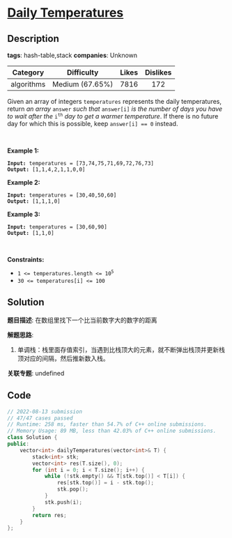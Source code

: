# [Daily Temperatures](https://leetcode.com/problems/daily-temperatures/description/)

## Description

**tags**: hash-table,stack
**companies**: Unknown

| Category | Difficulty | Likes | Dislikes |
| :------: | :--------: | :---: | :------: |
| algorithms | Medium (67.65%) | 7816 | 172 |

<p>Given an array of integers <code>temperatures</code> represents the daily temperatures, return <em>an array</em> <code>answer</code> <em>such that</em> <code>answer[i]</code> <em>is the number of days you have to wait after the</em> <code>i<sup>th</sup></code> <em>day to get a warmer temperature</em>. If there is no future day for which this is possible, keep <code>answer[i] == 0</code> instead.</p>

<p>&nbsp;</p>
<p><strong>Example 1:</strong></p>
<pre><code><strong>Input:</strong> temperatures = [73,74,75,71,69,72,76,73]
<strong>Output:</strong> [1,1,4,2,1,1,0,0]</code></pre><p><strong>Example 2:</strong></p>
<pre><code><strong>Input:</strong> temperatures = [30,40,50,60]
<strong>Output:</strong> [1,1,1,0]</code></pre><p><strong>Example 3:</strong></p>
<pre><code><strong>Input:</strong> temperatures = [30,60,90]
<strong>Output:</strong> [1,1,0]</code></pre>
<p>&nbsp;</p>
<p><strong>Constraints:</strong></p>

<ul>
	<li><code>1 &lt;=&nbsp;temperatures.length &lt;= 10<sup>5</sup></code></li>
	<li><code>30 &lt;=&nbsp;temperatures[i] &lt;= 100</code></li>
</ul>

## Solution

**题目描述**: 在数组里找下一个比当前数字大的数字的距离

**解题思路**:

1. 单调栈：栈里面存值索引，当遇到比栈顶大的元素，就不断弹出栈顶并更新栈顶对应的间隔，然后推新数入栈。

**关联专题**: undefined

## Code

```cpp
// 2022-08-13 submission
// 47/47 cases passed
// Runtime: 258 ms, faster than 54.7% of C++ online submissions.
// Memory Usage: 89 MB, less than 42.03% of C++ online submissions.
class Solution {
public:
    vector<int> dailyTemperatures(vector<int>& T) {
        stack<int> stk;
        vector<int> res(T.size(), 0);
        for (int i = 0; i < T.size(); i++) {
            while (!stk.empty() && T[stk.top()] < T[i]) {
                res[stk.top()] = i - stk.top();
                stk.pop();
            }
            stk.push(i);
        }
        return res;
    }
};
```
